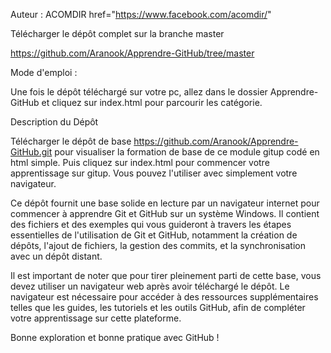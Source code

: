 Auteur : ACOMDIR  href="https://www.facebook.com/acomdir/"

Télécharger le dépôt complet sur la branche master

https://github.com/Aranook/Apprendre-GitHub/tree/master

Mode d'emploi :

Une fois le dépôt téléchargé sur votre pc, allez dans le dossier Apprendre-GitHub et cliquez sur index.html pour parcourir les catégorie.

Description du Dépôt

Télécharger le dépôt de base https://github.com/Aranook/Apprendre-GitHub.git pour visualiser la formation de base de ce module gitup codé en html simple. Puis cliquez sur index.html pour commencer votre apprentissage sur gitup. Vous pouvez l'utiliser avec simplement votre navigateur.

Ce dépôt fournit une base solide en lecture par un navigateur internet pour commencer à apprendre Git et GitHub sur un système Windows. Il contient des fichiers et des exemples qui vous guideront à travers les étapes essentielles de l'utilisation de Git et GitHub, notamment la création de dépôts, l'ajout de fichiers, la gestion des commits, et la synchronisation avec un dépôt distant.

Il est important de noter que pour tirer pleinement parti de cette base, vous devez utiliser un navigateur web après avoir téléchargé le dépôt. Le navigateur est nécessaire pour accéder à des ressources supplémentaires telles que les guides, les tutoriels et les outils GitHub, afin de compléter votre apprentissage sur cette plateforme.

Bonne exploration et bonne pratique avec GitHub !

